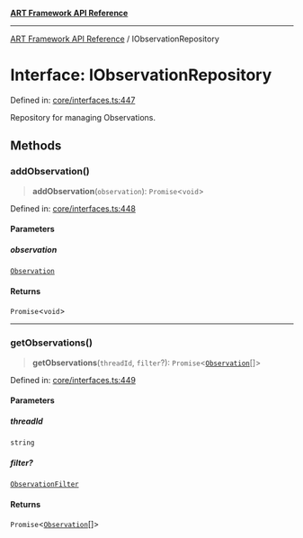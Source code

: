 [**ART Framework API Reference**](../README.md)

***

[ART Framework API Reference](../README.md) / IObservationRepository

# Interface: IObservationRepository

Defined in: [core/interfaces.ts:447](https://github.com/hashangit/ART/blob/d99cb328093f6dec701b3289d82d5abbf64a3736/src/core/interfaces.ts#L447)

Repository for managing Observations.

## Methods

### addObservation()

> **addObservation**(`observation`): `Promise`\<`void`\>

Defined in: [core/interfaces.ts:448](https://github.com/hashangit/ART/blob/d99cb328093f6dec701b3289d82d5abbf64a3736/src/core/interfaces.ts#L448)

#### Parameters

##### observation

[`Observation`](Observation.md)

#### Returns

`Promise`\<`void`\>

***

### getObservations()

> **getObservations**(`threadId`, `filter`?): `Promise`\<[`Observation`](Observation.md)[]\>

Defined in: [core/interfaces.ts:449](https://github.com/hashangit/ART/blob/d99cb328093f6dec701b3289d82d5abbf64a3736/src/core/interfaces.ts#L449)

#### Parameters

##### threadId

`string`

##### filter?

[`ObservationFilter`](ObservationFilter.md)

#### Returns

`Promise`\<[`Observation`](Observation.md)[]\>
